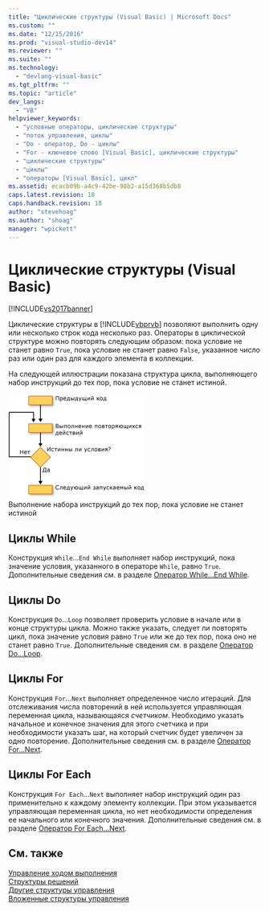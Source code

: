 ```yaml
---
title: "Циклические структуры (Visual Basic) | Microsoft Docs"
ms.custom: ""
ms.date: "12/15/2016"
ms.prod: "visual-studio-dev14"
ms.reviewer: ""
ms.suite: ""
ms.technology: 
  - "devlang-visual-basic"
ms.tgt_pltfrm: ""
ms.topic: "article"
dev_langs: 
  - "VB"
helpviewer_keywords: 
  - "условные операторы, циклические структуры"
  - "поток управления, циклы"
  - "Do - оператор, Do - циклы"
  - "For - ключевое слово [Visual Basic], циклические структуры"
  - "циклические структуры"
  - "циклы"
  - "операторы [Visual Basic], цикл"
ms.assetid: ecacb09b-a4c9-42be-98b2-a15d368b5db8
caps.latest.revision: 18
caps.handback.revision: 18
author: "stevehoag"
ms.author: "shoag"
manager: "wpickett"
---
```

# Циклические структуры (Visual Basic)
[!INCLUDE[vs2017banner](../../../../csharp/includes/vs2017banner.md)]

Циклические структуры в [!INCLUDE[vbprvb](../../../../csharp/programming-guide/concepts/linq/includes/vbprvb_md.md)] позволяют выполнить одну или несколько строк кода несколько раз.  Операторы в циклической структуре можно повторять следующим образом: пока условие не станет равно `True`, пока условие не станет равно `False`, указанное число раз или один раз для каждого элемента в коллекции.  
  
 На следующей иллюстрации показана структура цикла, выполняющего набор инструкций до тех пор, пока условие не станет истиной.  
  
 ![Таблица потока цикла “Do...Until”](../../../../visual-basic/programming-guide/language-features/control-flow/media/dountilloop.gif "DoUntilLoop")  
Выполнение набора инструкций до тех пор, пока условие не станет истиной  
  
## Циклы While  
 Конструкция `While`...`End While` выполняет набор инструкций, пока значение условия, указанного в операторе `While`, равно `True`.  Дополнительные сведения см. в разделе [Оператор While...End While](../../../../visual-basic/language-reference/statements/while-end-while-statement.md).  
  
## Циклы Do  
 Конструкция `Do`...`Loop` позволяет проверить условие в начале или в конце структуры цикла.  Можно также указать, следует ли повторять цикл, пока значение условия равно `True` или же до тех пор, пока оно не станет равно `True`.  Дополнительные сведения см. в разделе [Оператор Do...Loop](../../../../visual-basic/language-reference/statements/do-loop-statement.md).  
  
## Циклы For  
 Конструкция `For`...`Next` выполняет определенное число итераций.  Для отслеживания числа повторений в ней используется управляющая переменная цикла, называющаяся *счетчиком*.  Необходимо указать начальное и конечное значения для этого счетчика и при необходимости указать шаг, на который счетчик будет увеличен за одно повторение.  Дополнительные сведения см. в разделе [Оператор For...Next](../../../../visual-basic/language-reference/statements/for-next-statement.md).  
  
## Циклы For Each  
 Конструкция `For Each`...`Next` выполняет набор инструкций один раз применительно к каждому элементу коллекции.  При этом указывается управляющая переменная цикла, но нет необходимости определения ее начального или конечного значения.  Дополнительные сведения см. в разделе [Оператор For Each...Next](../../../../visual-basic/language-reference/statements/for-each-next-statement.md).  
  
## См. также  
 [Управление ходом выполнения](../../../../visual-basic/programming-guide/language-features/control-flow/index.md)   
 [Структуры решений](../../../../visual-basic/programming-guide/language-features/control-flow/decision-structures.md)   
 [Другие структуры управления](../../../../visual-basic/programming-guide/language-features/control-flow/other-control-structures.md)   
 [Вложенные структуры управления](../../../../visual-basic/programming-guide/language-features/control-flow/nested-control-structures.md)